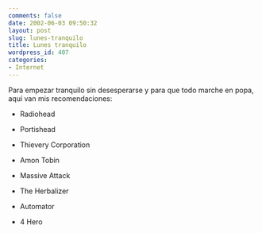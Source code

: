 ```yaml
---
comments: false
date: 2002-06-03 09:50:32
layout: post
slug: lunes-tranquilo
title: Lunes tranquilo
wordpress_id: 407
categories:
- Internet
---
```


Para empezar tranquilo sin desesperarse y para que todo marche en popa, aquí van mis recomendaciones:








  * Radiohead


  * Portishead


  * Thievery Corporation


  * Amon Tobin


  * Massive Attack


  * The Herbalizer


  * Automator


  * 4 Hero







 
